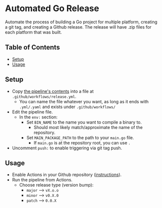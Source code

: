 # Automated Go Release <!-- omit in toc -->

Automate the process of building a Go project for multiple platform, creating a git tag, and creating a Github release. The release will have .zip files for each platform that was built.

## Table of Contents <!-- omit in toc -->

- [Setup](#setup)
- [Usage](#usage)

## Setup

- Copy [the pipeline's contents](./release.yml) into a file at `.github/workflows/release.yml`.
  - You can name the file whatever you want, as long as it ends with `.yml/.yaml` and exists under `.github/workflows/`
- Edit the pipeline file.
  - In the `env:` section:
    - Set `BIN_NAME` to the name you want to compile a binary to.
      - Should most likely match/approximate the name of the repository.
    - Set `MAIN_PACKAGE_PATH` to the path to your `main.go` file.
      - If `main.go` is at the repository root, you can use `.`
- Uncomment `push:` to enable triggering via git tag push.

## Usage

- Enable Actions in your Github repository ([instructions](https://docs.github.com/en/repositories/managing-your-repositorys-settings-and-features/enabling-features-for-your-repository/managing-github-actions-settings-for-a-repository)).
- Run the pipeline from Actions.
  - Choose release type (version bump):
    - `major` --> `vX.o.o`
    - `minor` --> `v0.X.0`
    - `patch` --> `0.0.X`
